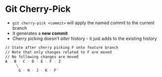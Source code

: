 # Git Cherry-Pick

* `git cherry-pick <commit>` will apply the named commit to the current branch
* It generates a **new commit**
* Cherry picking doesn't _alter_ history - it just adds to the existing history

```bash
// State after cherry picking F onto feature branch
// Note that only changes related to F are moved
// No following changes are moved
A - B - C - D - E - F - Z
     \
      G - H - J - K - F'
```
